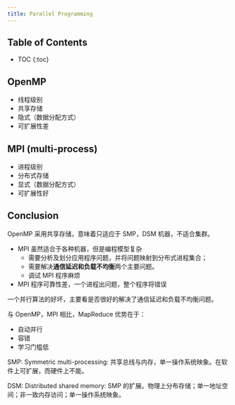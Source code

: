 ```yaml
---
title: Parallel Programming
---
```


## Table of Contents

* TOC
{:toc}

## OpenMP

* 线程级别
* 共享存储
* 隐式（数据分配方式）
* 可扩展性差

<!--more-->

## MPI (multi-process)

* 进程级别
* 分布式存储
* 显式（数据分配方式）
* 可扩展性好

## Conclusion


OpenMP 采用共享存储，意味着只适应于 SMP，DSM 机器，不适合集群。

* MPI 虽然适合于各种机器，但是编程模型复杂
	* 需要分析及划分应用程序问题，并将问题映射到分布式进程集合；
	* 需要解决**通信延迟和负载不均衡**两个主要问题。
    * 调试 MPI 程序麻烦
* MPI 程序可靠性差，一个进程出问题，整个程序将错误

一个并行算法的好坏，主要看是否很好的解决了通信延迟和负载不均衡问题。

与 OpenMP，MPI 相比，MapReduce 优势在于：

* 自动并行
* 容错
* 学习门槛低

SMP: Symmetric multi-processing: 共享总线与内存，单一操作系统映象。在软件上可扩展，而硬件上不能。

DSM: Distributed shared memory: SMP 的扩展。物理上分布存储；单一地址空间；非一致内存访问；单一操作系统映象。

